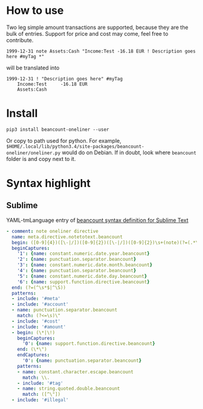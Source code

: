 # How to use

Two leg simple amount transactions are supported, because they are the bulk of entries. Support for price and cost may come, feel free to contribute.

```
1999-12-31 note Assets:Cash "Income:Test -16.18 EUR ! Description goes here #myTag *"
```

will be translated into

```
1999-12-31 ! "Description goes here" #myTag
	Income:Test		-16.18 EUR
	Assets:Cash
```

# Install

```
pip3 install beancount-oneliner --user
```

Or copy to path used for python. For example, `$HOME/.local/lib/python3.4/site-packages/beancount-oneliner/oneliner.py` would do on Debian. If in doubt, look where `beancount` folder is and copy next to it.


# Syntax highlight

## Sublime

YAML-tmLanguage entry of [beancount syntax definition for Sublime Text](https://github.com/draug3n/sublime-beancount)

```yaml
- comment: note oneliner directive
  name: meta.directive.notetotext.beancount
  begin: ([0-9]{4})([\-|/])([0-9]{2})([\-|/])([0-9]{2})\s+(note)(?=(.*\*\"\s))
  beginCaptures:
    '1': {name: constant.numeric.date.year.beancount}
    '2': {name: punctuation.separator.beancount}
    '3': {name: constant.numeric.date.month.beancount}
    '4': {name: punctuation.separator.beancount}
    '5': {name: constant.numeric.date.day.beancount}
    '6': {name: support.function.directive.beancount}
  end: (?=(^\s*$|^\S))
  patterns:
  - include: '#meta'
  - include: '#account'
  - name: punctuation.separator.beancount
    match: (?<=\s)\"
  - include: '#cost'
  - include: '#amount'
  - begin: (\*|\!)
    beginCaptures:
      '0': {name: support.function.directive.beancount}
    end: (\*\")
    endCaptures:
      '0': {name: punctuation.separator.beancount}
    patterns:
    - name: constant.character.escape.beancount
      match: \\.
    - include: '#tag'
    - name: string.quoted.double.beancount
      match: ([^\"])
  - include: '#illegal'

```
